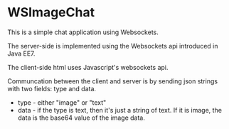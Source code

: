 # WSImageChat
This is a simple chat application using Websockets.

The server-side is implemented using the Websockets api introduced in Java EE7.

The client-side html uses Javascript's websockets api.

Communcation between the client and server is by sending json strings with two fields: type and data.

  *  type - either "image" or "text"
  *  data - if the type is text, then it's just a string of text. If it is image, the data is the base64 value of the image data.

